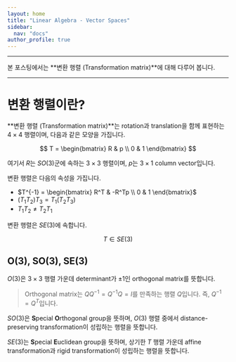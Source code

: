 ```yaml
---
layout: home
title: "Linear Algebra - Vector Spaces"
sidebar:
  nav: "docs"
author_profile: true
---
```


---

본 포스팅에서는 **변환 행렬 (Transformation matrix)**에 대해 다루어 봅니다.

***

# 변환 행렬이란?

**변환 행렬 (Transformation matrix)**는 rotation과 translation을 함께 표현하는 $4 \times 4$ 행렬이며, 다음과 같은 모양을 가집니다.

$$
T = \begin{bmatrix}
R & p \\
0 & 1
\end{bmatrix}
$$

여기서 $R$는 $SO(3)$군에 속하는 $3 \times 3$ 행렬이며, $p$는 $3 \times 1$ column vector입니다.

변환 행렬은 다음의 속성을 가집니다.
- $T^{-1} = \begin{bmatrix}
R^T & -R^Tp \\
0 & 1
\end{bmatrix}$
- $(T_1 T_2)T_3 = T_1(T_2 T_3)$
- $T_1 T_2 \neq T_2 T_1$

변환 행렬은 $SE(3)$에 속합니다.

$$
T \in SE(3)
$$

## O(3), SO(3), SE(3)
$O(3)$은 $3 \times 3$ 행렬 가운데 determinant가 $\pm1$인 orthogonal matrix를 뜻합니다.

> Orthogonal matrix는 $QQ^{-1}=Q^{-1}Q=I$를 만족하는 행렬 $Q$입니다. 즉, $Q^{-1}=Q^T$입니다.

$SO(3)$은 **S**pecial **O**rthogonal group을 뜻하며, $O(3)$ 행렬 중에서 distance-preserving transformation이 성립하는 행렬을 뜻합니다.

$SE(3)$는 **S**pecial **E**uclidean group을 뜻하며, 상기한 $T$ 행렬 가운데 affine transformation과 rigid transformation이 성립하는 행렬을 뜻합니다.